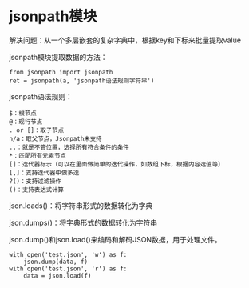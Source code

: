 # jsonpath模块
解决问题：从一个多层嵌套的复杂字典中，根据key和下标来批量提取value

jsonpath模块提取数据的方法：

    from jsonpath import jsonpath
    ret = jsonpath(a, 'jsonpath语法规则字符串')
   
jsonpath语法规则：

    $：根节点 
    @：现行节点
    . or []：取子节点
    n/a：取父节点，Jsonpath未支持
    ..：就是不管位置，选择所有符合条件的条件
    *：匹配所有元素节点
    []：迭代器标示（可以在里面做简单的迭代操作，如数组下标，根据内容选值等）
    [,]：支持迭代器中做多选
    ?()：支持过滤操作
    ()：支持表达式计算
  
json.loads()：将字符串形式的数据转化为字典

json.dumps()：将字典形式的数据转化为字符串

json.dump()和json.load()来编码和解码JSON数据，用于处理文件。
    
    with open('test.json', 'w') as f:
        json.dump(data, f)
    with open('test.json', 'r') as f:
        data = json.load(f)
